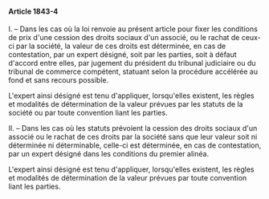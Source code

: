 #### Article 1843-4

I. – Dans les cas où la loi renvoie au présent article pour fixer les conditions de prix d'une cession des droits sociaux d'un associé, ou le rachat de ceux-ci par la société, la valeur de ces droits est déterminée, en cas de contestation, par un expert désigné, soit par les parties, soit à défaut d'accord entre elles, par jugement du président du tribunal judiciaire ou du tribunal de commerce compétent, statuant selon la procédure accélérée au fond et sans recours possible.

L'expert ainsi désigné est tenu d'appliquer, lorsqu'elles existent, les règles et modalités de détermination de la valeur prévues par les statuts de la société ou par toute convention liant les parties.

II. – Dans les cas où les statuts prévoient la cession des droits sociaux d'un associé ou le rachat de ces droits par la société sans que leur valeur soit ni déterminée ni déterminable, celle-ci est déterminée, en cas de contestation, par un expert désigné dans les conditions du premier alinéa.

L'expert ainsi désigné est tenu d'appliquer, lorsqu'elles existent, les règles et modalités de détermination de la valeur prévues par toute convention liant les parties.


